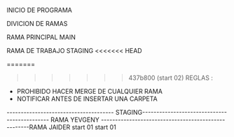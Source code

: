 INICIO DE PROGRAMA


DIVICION DE RAMAS

RAMA PRINCIPAL MAIN

RAMA DE TRABAJO STAGING
<<<<<<< HEAD
 
=======

<!-- rama j -->

>>>>>>> 437b800 (start 02)
REGLAS :

* PROHIBIDO HACER MERGE DE CUALQUIER RAMA
* NOTIFICAR ANTES DE INSERTAR UNA CARPETA

-------------------------------------- STAGING---------------------------------------------
    RAMA YEVGENY ----------------------------------------------------RAMA JAIDER
      start 01                                                         start 01   